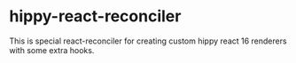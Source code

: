 # hippy-react-reconciler

This is special react-reconciler for creating custom hippy react 16 renderers with some extra hooks.
